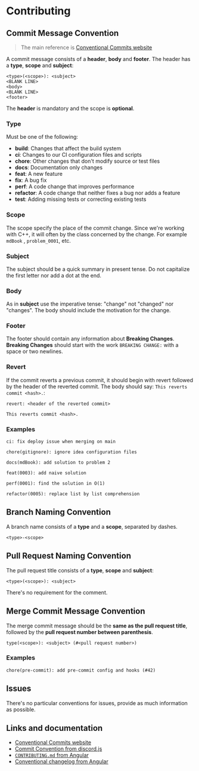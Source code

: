 # Contributing

## Commit Message Convention

> The main reference is [Conventional Commits website](https://www.conventionalcommits.org/en/v1.0.0/)

A commit message consists of a **header**, **body** and **footer**. The header
has a **type**, **scope** and **subject**:

```
<type>(<scope>): <subject>
<BLANK LINE>
<body>
<BLANK LINE>
<footer>
```

The **header** is mandatory and the scope is **optional**.

### Type

Must be one of the following:

* **build**: Changes that affect the build system
* **ci**: Changes to our CI configuration files and scripts
* **chore**: Other changes that don't modify source or test files
* **docs**: Documentation only changes
* **feat**: A new feature
* **fix**: A bug fix
* **perf**: A code change that improves performance
* **refactor**: A code change that neither fixes a bug nor adds a feature
* **test**: Adding missing tests or correcting existing tests

### Scope

The scope specify the place of the commit change. Since we're working with C++,
it will often by the class concerned by the change. For example `mdBook`
, `problem_0001`, etc.

### Subject

The subject should be a quick summary in present tense. Do not capitalize the
first letter nor add a dot at the end.

### Body

As in **subject** use the imperative tense: "change" not "changed" nor
"changes". The body should include the motivation for the change.

### Footer

The footer should contain any information about **Breaking Changes**.
**Breaking Changes** should start with the work `BREAKING CHANGE:` with a space
or two newlines.

### Revert

If the commit reverts a previous commit, it should begin with revert followed by
the header of the reverted commit. The body should say: `This reverts commit
<hash>.`:

```
revert: <header of the reverted commit>

This reverts commit <hash>.
```

### Examples

```
ci: fix deploy issue when merging on main

chore(gitignore): ignore idea configuration files

docs(mdBook): add solution to problem 2

feat(0003): add naive solution

perf(0001): find the solution in O(1)

refactor(0005): replace list by list comprehension
```

## Branch Naming Convention

A branch name consists of a **type** and a **scope**, separated by dashes.

```
<type>-<scope>
```

## Pull Request Naming Convention

The pull request title consists of a **type**, **scope** and **subject**:

```
<type>(<scope>): <subject>
```

There's no requirement for the comment.

## Merge Commit Message Convention

The merge commit message should be the **same as the pull request title**,
followed by the **pull request number between parenthesis**.

```
type(<scope>): <subject> (#<pull request number>)
```

### Examples

```
chore(pre-commit): add pre-commit config and hooks (#42)
```

## Issues

There's no particular conventions for issues, provide as much information as
possible.

## Links and documentation

* [Conventional Commits website](https://www.conventionalcommits.org/en/v1.0.0/)
* [Commit Convention from discord.js](https://github.com/discordjs/discord.js-next/blob/master/.github/COMMIT_CONVENTION.md)
* [`CONTRIBUTING.md` from Angular](https://github.com/angular/angular/blob/master/CONTRIBUTING.md)
* [Conventional changelog from Angular](https://github.com/conventional-changelog/conventional-changelog/tree/master/packages/conventional-changelog-angular)